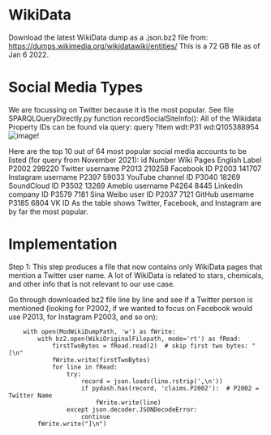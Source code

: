 # WikiData

Download the latest WikiData dump as a .json.bz2 file from:
https://dumps.wikimedia.org/wikidatawiki/entities/
This is a 72 GB file as of Jan 6 2022.

# Social Media Types
We are focussing on Twitter because it is the most popular. See file SPARQLQueryDirectly.py function recordSocialSiteInfo():
All of the Wikidata Property IDs can be found via query: query ?item wdt:P31 wd:Q105388954
![image](https://user-images.githubusercontent.com/80060152/148462393-55e0a641-3771-43eb-bed1-810373489f15.png)!

Here are the top 10 out of 64 most popular social media accounts to be listed (for query from November 2021):
        id	Number Wiki Pages	English Label
        P2002	299220	                Twitter username
        P2013	210258	                Facebook ID
        P2003	141707	                Instagram username
        P2397	59033	                YouTube channel ID
        P3040	18269	                SoundCloud ID
        P3502	13269	                Ameblo username
        P4264	8445	                LinkedIn company ID
        P3579	7181	                Sina Weibo user ID
        P2037	7121	                GitHub username
        P3185	6804	                VK ID
As the table shows Twitter, Facebook, and Instagram are by far the most popular.

# Implementation

Step 1: This step produces a file that now contains only WikiData pages that mention a Twitter user name. A lot of WikiData is related to stars, chemicals, and other info that is not relevant to our use case.

Go through downloaded bz2 file line by line and see if a Twitter person is mentioned (looking for P2002, if we wanted to focus on Facebook would use P2013, for Instagram P2003, and so on):

        with open(ModWikiDumpPath, 'w') as fWrite:
            with bz2.open(WikiOriginalFilepath, mode='rt') as fRead:
                firstTwoBytes = fRead.read(2)  # skip first two bytes: "[\n"
                fWrite.write(firstTwoBytes)
                for line in fRead:
                    try:
                        record = json.loads(line.rstrip(',\n'))
                        if pydash.has(record, 'claims.P2002'):  # P2002 = Twitter Name
                            fWrite.write(line)
                    except json.decoder.JSONDecodeError:
                        continue
            fWrite.write("]\n")


